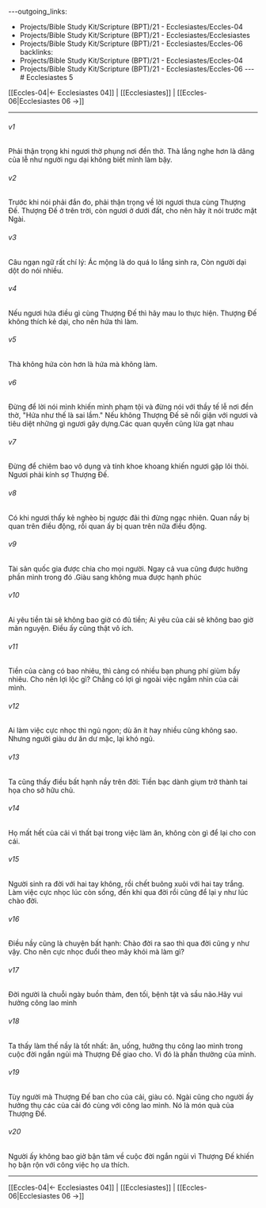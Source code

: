---outgoing_links:
  - Projects/Bible Study Kit/Scripture (BPT)/21 - Ecclesiastes/Eccles-04
  - Projects/Bible Study Kit/Scripture (BPT)/21 - Ecclesiastes/Ecclesiastes
  - Projects/Bible Study Kit/Scripture (BPT)/21 - Ecclesiastes/Eccles-06
backlinks:
  - Projects/Bible Study Kit/Scripture (BPT)/21 - Ecclesiastes/Eccles-04
  - Projects/Bible Study Kit/Scripture (BPT)/21 - Ecclesiastes/Eccles-06
---# Ecclesiastes 5

[[Eccles-04|← Ecclesiastes 04]] | [[Ecclesiastes]] | [[Eccles-06|Ecclesiastes 06 →]]
***



###### v1 
Phải thận trọng khi ngươi thờ phụng nơi đền thờ. Thà lắng nghe hơn là dâng của lễ như người ngu dại không biết mình làm bậy. 

###### v2 
Trước khi nói phải đắn đo, phải thận trọng về lời ngươi thưa cùng Thượng Đế. Thượng Đế ở trên trời, còn ngươi ở dưới đất, cho nên hãy ít nói trước mặt Ngài. 

###### v3 
Câu ngạn ngữ rất chí lý: Ác mộng là do quá lo lắng sinh ra, Còn người dại dột do nói nhiều. 

###### v4 
Nếu ngươi hứa điều gì cùng Thượng Đế thì hãy mau lo thực hiện. Thượng Đế không thích kẻ dại, cho nên hứa thì làm. 

###### v5 
Thà không hứa còn hơn là hứa mà không làm. 

###### v6 
Đừng để lời nói mình khiến mình phạm tội và đừng nói với thầy tế lễ nơi đền thờ, "Hứa như thế là sai lầm." Nếu không Thượng Đế sẽ nổi giận với ngươi và tiêu diệt những gì ngươi gây dựng.Các quan quyền cũng lừa gạt nhau 

###### v7 
Đừng để chiêm bao vô dụng và tính khoe khoang khiến ngươi gặp lôi thôi. Ngươi phải kính sợ Thượng Đế. 

###### v8 
Có khi ngươi thấy kẻ nghèo bị ngược đãi thì đừng ngạc nhiên. Quan nầy bị quan trên điều động, rồi quan ấy bị quan trên nữa điều động. 

###### v9 
Tài sản quốc gia được chia cho mọi người. Ngay cả vua cũng được hưởng phần mình trong đó .Giàu sang không mua được hạnh phúc 

###### v10 
Ai yêu tiền tài sẽ không bao giờ có đủ tiền; Ai yêu của cải sẽ không bao giờ mãn nguyện. Điều ấy cũng thật vô ích. 

###### v11 
Tiền của càng có bao nhiêu, thì càng có nhiều bạn phung phí giùm bấy nhiêu. Cho nên lợi lộc gì? Chẳng có lợi gì ngoài việc ngắm nhìn của cải mình. 

###### v12 
Ai làm việc cực nhọc thì ngủ ngon; dù ăn ít hay nhiều cũng không sao. Nhưng người giàu dư ăn dư mặc, lại khó ngủ. 

###### v13 
Ta cũng thấy điều bất hạnh nầy trên đời: Tiền bạc dành giụm trở thành tai họa cho sở hữu chủ. 

###### v14 
Họ mất hết của cải vì thất bại trong việc làm ăn, không còn gì để lại cho con cái. 

###### v15 
Người sinh ra đời với hai tay không, rồi chết buông xuôi với hai tay trắng. Làm việc cực nhọc lúc còn sống, đến khi qua đời rồi cũng để lại y như lúc chào đời. 

###### v16 
Điều nầy cũng là chuyện bất hạnh: Chào đời ra sao thì qua đời cũng y như vậy. Cho nên cực nhọc đuổi theo mây khói mà làm gì? 

###### v17 
Đời người là chuỗi ngày buồn thảm, đen tối, bệnh tật và sầu não.Hãy vui hưởng công lao mình 

###### v18 
Ta thấy làm thế nầy là tốt nhất: ăn, uống, hưởng thụ công lao mình trong cuộc đời ngắn ngủi mà Thượng Đế giao cho. Vì đó là phần thưởng của mình. 

###### v19 
Tùy người mà Thượng Đế ban cho của cải, giàu có. Ngài cũng cho người ấy hưởng thụ các của cải đó cùng với công lao mình. Nó là món quà của Thượng Đế. 

###### v20 
Người ấy không bao giờ bận tâm về cuộc đời ngắn ngủi vì Thượng Đế khiến họ bận rộn với công việc họ ưa thích.

***
[[Eccles-04|← Ecclesiastes 04]] | [[Ecclesiastes]] | [[Eccles-06|Ecclesiastes 06 →]]
